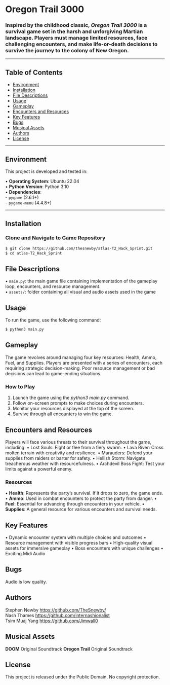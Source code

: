 # Oregon Trail 3000

### Inspired by the childhood classic, *Oregon Trail 3000* is a survival game set in the harsh and unforgiving Martian landscape. Players must manage limited resources, face challenging encounters, and make life-or-death decisions to survive the journey to the colony of New Oregon.
---

## Table of Contents

- [Environment](#environment)
- [Installation](#installation)
- [File Descriptions](#file-descriptions)
- [Usage](#usage)
- [Gameplay](#gameplay)
- [Encounters and Resources](#encounters-and-resources)
- [Key Features](#key-features)
- [Bugs](#bugs)
- [Musical Assets](#musical-assets)
- [Authors](#authors)
- [License](#license)

---

## Environment

This project is developed and tested in:

  •	**Operating System**: Ubuntu 22.04<br>
  •	**Python Version**: Python 3.10<br>
  •	**Dependencies**:<br>
    - `pygame` (2.6.1+)<br>
    - `pygame-menu` (4.4.8+)

---

## Installation

### Clone and Navigate to Game Repository

```bash
$ git clone https://github.com/thesnewby/atlas-T2_Hack_Sprint.git
$ cd atlas-T2_Hack_Sprint
```

## File Descriptions

  •	`main.py`: the main game file containing implementation of the gameplay loop, encounters, and resource management.<br>
  •	`assets/`: folder containing all visual and audio assets used in the game

## Usage

To run the game, use the following command:

```bash
$ python3 main.py
```

## Gameplay

The game revolves around managing four key resources: Health, Ammo, Fuel, and Supplies. Players are presented with a series of encounters, each requiring strategic decision-making. Poor resource management or bad decisions can lead to game-ending situations.

### How to Play

1.	Launch the game using the *python3 main.py* command.
2.	Follow on-screen prompts to make choices during encounters.
3.	Monitor your resources displayed at the top of the screen.
4.	Survive through all encounters to win the game.

## Encounters and Resources

Players will face various threats to their survival throughout the game, including:
	•	Lost Souls: Fight or flee from a fiery swarm.
	•	Lava River: Cross molten terrain with creativity and resilience.
	•	Marauders: Defend your supplies from raiders or barter for safety.
	•	Hellish Storm: Navigate treacherous weather with resourcefulness.
	•	Archdevil Boss Fight: Test your limits against a powerful enemy.

### Resources

•	**Health**: Represents the party’s survival. If it drops to zero, the game ends.
•	**Ammo**: Used in combat encounters to protect the party from danger.
•	**Fuel**: Essential for advancing through encounters in your vehicle.
•	**Supplies**: A general resource for various encounters and survival needs.

## Key Features

•	Dynamic encounter system with multiple choices and outcomes
•	Resource management with visible progress bars
•	High-quality visual assets for immersive gameplay
•	Boss encounters with unique challenges
•	Exciting Midi Audio

## Bugs

Audio is low quality.

## Authors

Stephen Newby <https://github.com/TheSnewby/><br>
Nash Thames <https://github.com/internashionalist><br>
Tsim Muaj Yang <https://github.com/Jimwall0>

## Musical Assets

**DOOM** Original Soundtrack
**Oregon Trail** Original Soundtrack

## License

This project is released under the Public Domain. No copyright protection.
